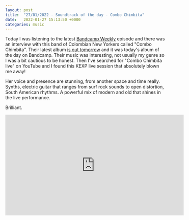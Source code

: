 ```yaml
---
layout: post
title:  "27/01/2022 - Soundtrack of the day - Combo Chimbita"
date:   2022-01-27 15:13:50 +0000
categories: music
---
```

Today I was listening to the latest [Bandcamp Weekly](http://bandcamp.com/?show=520&play=1) episode and there was an interview with this band of Colombian New Yorkers called "Combo Chimbita". Their latest album [is out tomorrow](https://combochimbita.bandcamp.com/album/ire) and it was today's album of the day on Bandcamp. Their music was interesting, not usually my genre so I was a bit cautious to be honest.
Then I've searched for "Combo Chimbita live" on YouTube and I found this KEXP live session that absolutely blown me away!

Her voice and presence are stunning, from another space and time really. Synths, electric guitar that ranges from surf rock sounds to open distortion, South American rhythms. A powerful mix of modern and old that shines in the live performance.

Brilliant.

<iframe width="560" height="315" src="https://www.youtube.com/embed/ISaYrZHfoS0" title="YouTube video player" frameborder="0" allow="accelerometer; autoplay; clipboard-write; encrypted-media; gyroscope; picture-in-picture" allowfullscreen></iframe>
